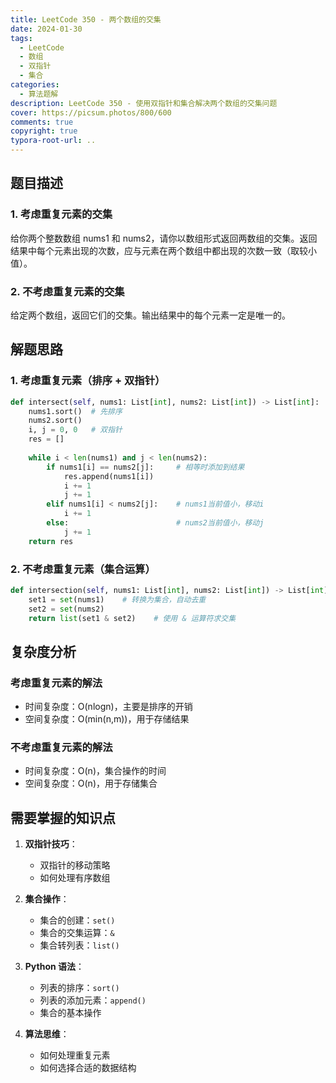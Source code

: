 ```yaml
---
title: LeetCode 350 - 两个数组的交集
date: 2024-01-30
tags: 
  - LeetCode
  - 数组
  - 双指针
  - 集合
categories:
  - 算法题解
description: LeetCode 350 - 使用双指针和集合解决两个数组的交集问题
cover: https://picsum.photos/800/600
comments: true
copyright: true
typora-root-url: ..
---
```


## 题目描述

### 1. 考虑重复元素的交集
给你两个整数数组 nums1 和 nums2，请你以数组形式返回两数组的交集。返回结果中每个元素出现的次数，应与元素在两个数组中都出现的次数一致（取较小值）。

### 2. 不考虑重复元素的交集
给定两个数组，返回它们的交集。输出结果中的每个元素一定是唯一的。

## 解题思路

### 1. 考虑重复元素（排序 + 双指针）
```python
def intersect(self, nums1: List[int], nums2: List[int]) -> List[int]:
    nums1.sort()  # 先排序
    nums2.sort()
    i, j = 0, 0   # 双指针
    res = []
    
    while i < len(nums1) and j < len(nums2):
        if nums1[i] == nums2[j]:     # 相等时添加到结果
            res.append(nums1[i])
            i += 1
            j += 1
        elif nums1[i] < nums2[j]:    # nums1当前值小，移动i
            i += 1
        else:                        # nums2当前值小，移动j
            j += 1
    return res
```

### 2. 不考虑重复元素（集合运算）
```python
def intersection(self, nums1: List[int], nums2: List[int]) -> List[int]:
    set1 = set(nums1)    # 转换为集合，自动去重
    set2 = set(nums2)
    return list(set1 & set2)    # 使用 & 运算符求交集
```

## 复杂度分析

### 考虑重复元素的解法
- 时间复杂度：O(nlogn)，主要是排序的开销
- 空间复杂度：O(min(n,m))，用于存储结果

### 不考虑重复元素的解法
- 时间复杂度：O(n)，集合操作的时间
- 空间复杂度：O(n)，用于存储集合

## 需要掌握的知识点

1. **双指针技巧**：
   - 双指针的移动策略
   - 如何处理有序数组

2. **集合操作**：
   - 集合的创建：`set()`
   - 集合的交集运算：`&`
   - 集合转列表：`list()`

3. **Python 语法**：
   - 列表的排序：`sort()`
   - 列表的添加元素：`append()`
   - 集合的基本操作

4. **算法思维**：
   - 如何处理重复元素
   - 如何选择合适的数据结构
